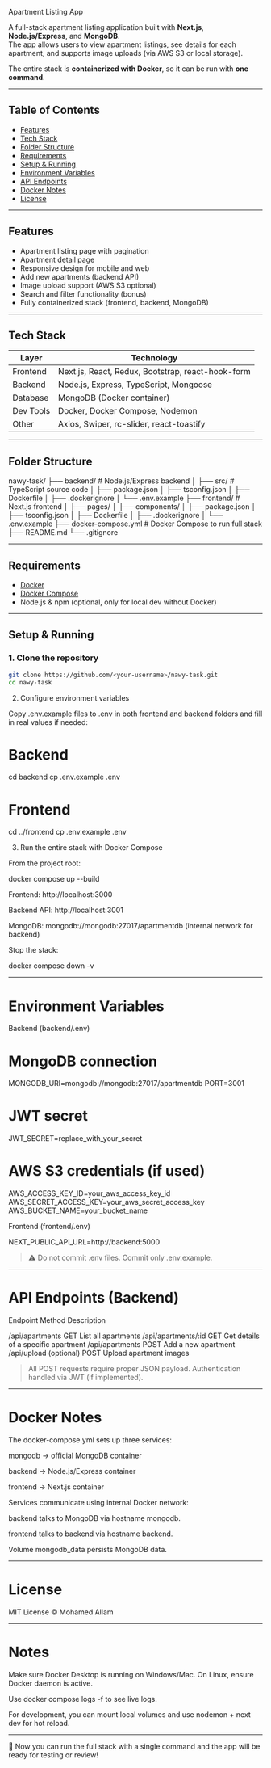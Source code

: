 Apartment Listing App

A full-stack apartment listing application built with **Next.js**, **Node.js/Express**, and **MongoDB**.  
The app allows users to view apartment listings, see details for each apartment, and supports image uploads (via AWS S3 or local storage).

The entire stack is **containerized with Docker**, so it can be run with **one command**.

---

## Table of Contents

- [Features](#features)
- [Tech Stack](#tech-stack)
- [Folder Structure](#folder-structure)
- [Requirements](#requirements)
- [Setup & Running](#setup--running)
- [Environment Variables](#environment-variables)
- [API Endpoints](#api-endpoints)
- [Docker Notes](#docker-notes)
- [License](#license)

---

## Features

- Apartment listing page with pagination
- Apartment detail page
- Responsive design for mobile and web
- Add new apartments (backend API)
- Image upload support (AWS S3 optional)
- Search and filter functionality (bonus)
- Fully containerized stack (frontend, backend, MongoDB)

---

## Tech Stack

| Layer     | Technology                                        |
| --------- | ------------------------------------------------- |
| Frontend  | Next.js, React, Redux, Bootstrap, react-hook-form |
| Backend   | Node.js, Express, TypeScript, Mongoose            |
| Database  | MongoDB (Docker container)                        |
| Dev Tools | Docker, Docker Compose, Nodemon                   |
| Other     | Axios, Swiper, rc-slider, react-toastify          |

---

## Folder Structure

nawy-task/ ├── backend/ # Node.js/Express backend │ ├── src/ # TypeScript source code │ ├── package.json │ ├── tsconfig.json │ ├── Dockerfile │ ├── .dockerignore │ └── .env.example ├── frontend/ # Next.js frontend │ ├── pages/ │ ├── components/ │ ├── package.json │ ├── tsconfig.json │ ├── Dockerfile │ ├── .dockerignore │ └── .env.example ├── docker-compose.yml # Docker Compose to run full stack ├── README.md └── .gitignore

---

## Requirements

- [Docker](https://www.docker.com/get-started)
- [Docker Compose](https://docs.docker.com/compose/install/)
- Node.js & npm (optional, only for local dev without Docker)

---

## Setup & Running

### 1. Clone the repository

```bash
git clone https://github.com/<your-username>/nawy-task.git
cd nawy-task
```

2. Configure environment variables

Copy .env.example files to .env in both frontend and backend folders and fill in real values if needed:

# Backend

cd backend
cp .env.example .env

# Frontend

cd ../frontend
cp .env.example .env

3. Run the entire stack with Docker Compose

From the project root:

docker compose up --build

Frontend: http://localhost:3000

Backend API: http://localhost:3001

MongoDB: mongodb://mongodb:27017/apartmentdb (internal network for backend)

Stop the stack:

docker compose down -v

---

# Environment Variables

Backend (backend/.env)

# MongoDB connection

MONGODB_URI=mongodb://mongodb:27017/apartmentdb
PORT=3001

# JWT secret

JWT_SECRET=replace_with_your_secret

# AWS S3 credentials (if used)

AWS_ACCESS_KEY_ID=your_aws_access_key_id
AWS_SECRET_ACCESS_KEY=your_aws_secret_access_key
AWS_BUCKET_NAME=your_bucket_name

Frontend (frontend/.env)

NEXT_PUBLIC_API_URL=http://backend:5000

> ⚠️ Do not commit .env files. Commit only .env.example.

---

# API Endpoints (Backend)

Endpoint Method Description

/api/apartments GET List all apartments
/api/apartments/:id GET Get details of a specific apartment
/api/apartments POST Add a new apartment
/api/upload (optional) POST Upload apartment images

> All POST requests require proper JSON payload. Authentication handled via JWT (if implemented).

---

# Docker Notes

The docker-compose.yml sets up three services:

mongodb → official MongoDB container

backend → Node.js/Express container

frontend → Next.js container

Services communicate using internal Docker network:

backend talks to MongoDB via hostname mongodb.

frontend talks to backend via hostname backend.

Volume mongodb_data persists MongoDB data.

---

# License

MIT License © Mohamed Allam

---

# Notes

Make sure Docker Desktop is running on Windows/Mac. On Linux, ensure Docker daemon is active.

Use docker compose logs -f <service> to see live logs.

For development, you can mount local volumes and use nodemon + next dev for hot reload.

---

🚀 Now you can run the full stack with a single command and the app will be ready for testing or review!

```

```
